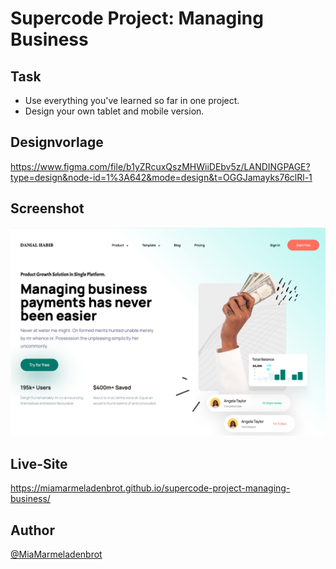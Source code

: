 # Supercode Project: Managing Business

## Task

- Use everything you've learned so far in one project.
- Design your own tablet and mobile version.

## Designvorlage

https://www.figma.com/file/b1yZRcuxQszMHWiiDEbv5z/LANDINGPAGE?type=design&node-id=1%3A642&mode=design&t=OGGJamayks76clRl-1

## Screenshot

![](./assets/img/Bildschirmfoto%202024-01-23%20um%2010.33.05.png)

## Live-Site

https://miamarmeladenbrot.github.io/supercode-project-managing-business/

## Author

[@MiaMarmeladenbrot](https://github.com/MiaMarmeladenbrot)
